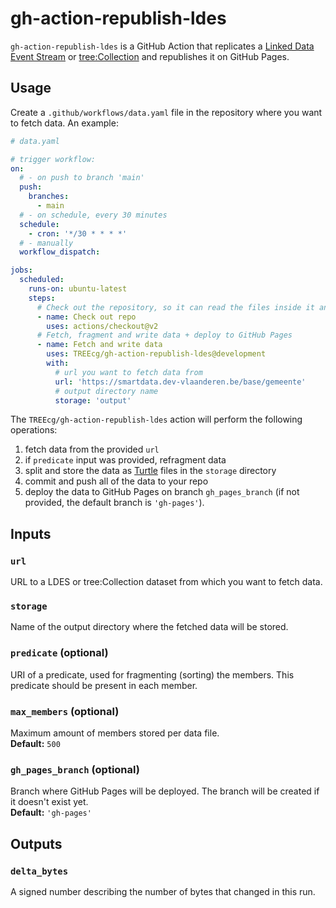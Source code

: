 # gh-action-republish-ldes

`gh-action-republish-ldes` is a GitHub Action that replicates a
[Linked Data Event Stream](https://w3id.org/ldes/specification)
or [tree:Collection](https://w3id.org/tree/specification) and republishes it on GitHub Pages.

## Usage

Create a `.github/workflows/data.yaml` file in the repository where you want to fetch data. An example:

```yaml
# data.yaml

# trigger workflow:
on:
  # - on push to branch 'main'
  push:
    branches:
      - main
  # - on schedule, every 30 minutes
  schedule:
    - cron: '*/30 * * * *'
  # - manually 
  workflow_dispatch:

jobs:
  scheduled:
    runs-on: ubuntu-latest
    steps:
      # Check out the repository, so it can read the files inside it and do other operations
      - name: Check out repo
        uses: actions/checkout@v2
      # Fetch, fragment and write data + deploy to GitHub Pages
      - name: Fetch and write data
        uses: TREEcg/gh-action-republish-ldes@development
        with:
          # url you want to fetch data from
          url: 'https://smartdata.dev-vlaanderen.be/base/gemeente'
          # output directory name 
          storage: 'output'
```

The `TREEcg/gh-action-republish-ldes` action will perform the following operations:
1. fetch data from the provided `url`
2. if `predicate` input was provided, refragment data 
3. split and store the data as [Turtle](https://www.w3.org/TR/turtle) files in the `storage` directory
4. commit and push all of the data to your repo
5. deploy the data to GitHub Pages on branch `gh_pages_branch` (if not provided, the default branch is `'gh-pages'`).

## Inputs

### `url`

URL to a LDES or tree:Collection dataset from which you want to fetch data.

### `storage`

Name of the output directory where the fetched data will be stored.

### `predicate` (optional)

URI of a predicate, used for fragmenting (sorting) the members. This predicate should be present in each member.

### `max_members` (optional)

Maximum amount of members stored per data file.\
**Default:** `500`

### `gh_pages_branch` (optional)

Branch where GitHub Pages will be deployed. The branch will be created if it doesn't exist yet.\
**Default:** `'gh-pages'`

## Outputs

### `delta_bytes`

A signed number describing the number of bytes that changed in this run.
